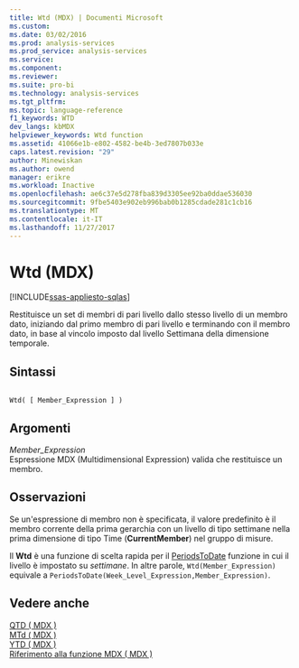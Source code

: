 ```yaml
---
title: Wtd (MDX) | Documenti Microsoft
ms.custom: 
ms.date: 03/02/2016
ms.prod: analysis-services
ms.prod_service: analysis-services
ms.service: 
ms.component: 
ms.reviewer: 
ms.suite: pro-bi
ms.technology: analysis-services
ms.tgt_pltfrm: 
ms.topic: language-reference
f1_keywords: WTD
dev_langs: kbMDX
helpviewer_keywords: Wtd function
ms.assetid: 41066e1b-e802-4582-be4b-3ed7807b033e
caps.latest.revision: "29"
author: Minewiskan
ms.author: owend
manager: erikre
ms.workload: Inactive
ms.openlocfilehash: ae6c37e5d278fba839d3305ee92ba0ddae536030
ms.sourcegitcommit: 9fbe5403e902eb996bab0b1285cdade281c1cb16
ms.translationtype: MT
ms.contentlocale: it-IT
ms.lasthandoff: 11/27/2017
---
```

# <a name="wtd-mdx"></a>Wtd (MDX)
[!INCLUDE[ssas-appliesto-sqlas](../includes/ssas-appliesto-sqlas.md)]

  Restituisce un set di membri di pari livello dallo stesso livello di un membro dato, iniziando dal primo membro di pari livello e terminando con il membro dato, in base al vincolo imposto dal livello Settimana della dimensione temporale.  
  
## <a name="syntax"></a>Sintassi  
  
```  
  
Wtd( [ Member_Expression ] )  
```  
  
## <a name="arguments"></a>Argomenti  
 *Member_Expression*  
 Espressione MDX (Multidimensional Expression) valida che restituisce un membro.  
  
## <a name="remarks"></a>Osservazioni  
 Se un'espressione di membro non è specificata, il valore predefinito è il membro corrente della prima gerarchia con un livello di tipo settimane nella prima dimensione di tipo Time (**CurrentMember**) nel gruppo di misure.  
  
 Il **Wtd** è una funzione di scelta rapida per il [PeriodsToDate](../mdx/periodstodate-mdx.md) funzione in cui il livello è impostato su *settimane*. In altre parole, `Wtd(Member_Expression)` equivale a `PeriodsToDate(Week_Level_Expression,Member_Expression)`.  
  
## <a name="see-also"></a>Vedere anche  
 [QTD &#40; MDX &#41;](../mdx/qtd-mdx.md)   
 [MTd &#40; MDX &#41;](../mdx/mtd-mdx.md)   
 [YTD &#40; MDX &#41;](../mdx/ytd-mdx.md)   
 [Riferimento alla funzione MDX &#40; MDX &#41;](../mdx/mdx-function-reference-mdx.md)  
  
  
